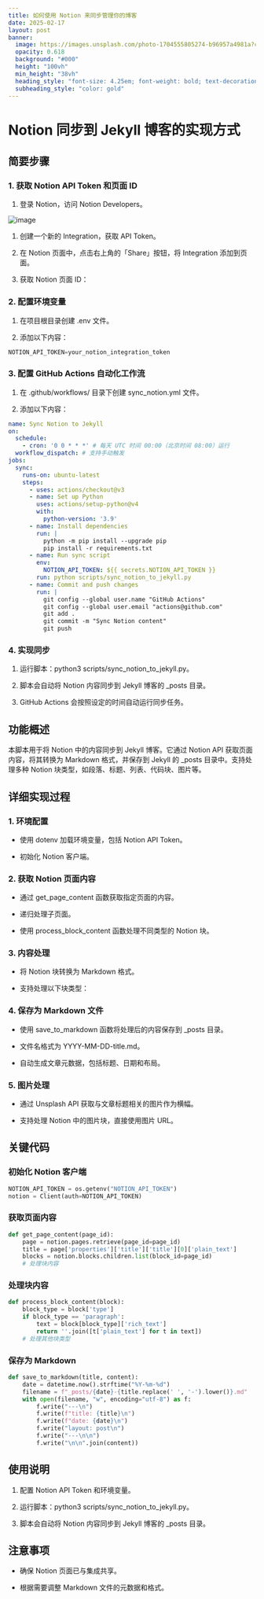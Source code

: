 ```yaml
---
title: 如何使用 Notion 来同步管理你的博客
date: 2025-02-17
layout: post
banner:
  image: https://images.unsplash.com/photo-1704555805274-b96957a4981a?crop=entropy&cs=tinysrgb&fit=max&fm=jpg&ixid=M3w2OTIwMzJ8MHwxfHJhbmRvbXx8fHx8fHx8fDE3Mzk3NTU2NTd8&ixlib=rb-4.0.3&q=80&w=1080
  opacity: 0.618
  background: "#000"
  height: "100vh"
  min_height: "38vh"
  heading_style: "font-size: 4.25em; font-weight: bold; text-decoration: underline"
  subheading_style: "color: gold"
---
```


# Notion 同步到 Jekyll 博客的实现方式

## 简要步骤

### 1. 获取 Notion API Token 和页面 ID

1. 登录 Notion，访问 Notion Developers。

![image](https://prod-files-secure.s3.us-west-2.amazonaws.com/a7a0cc5a-89b9-4cda-8686-1fba0ca52f40/d19c1afe-dea5-4312-9333-786b0ba83054/image.png?X-Amz-Algorithm=AWS4-HMAC-SHA256&X-Amz-Content-Sha256=UNSIGNED-PAYLOAD&X-Amz-Credential=ASIAZI2LB466VOKGFONN%2F20250217%2Fus-west-2%2Fs3%2Faws4_request&X-Amz-Date=20250217T012737Z&X-Amz-Expires=3600&X-Amz-Security-Token=IQoJb3JpZ2luX2VjEEEaCXVzLXdlc3QtMiJHMEUCIQC2AcN%2BErgTfXkW%2B6hJYxY7sl6Z4%2FRtHyHeaTIMAgWoNgIgIxjHomitvv1JPSRhKqlBDKNGTvrMvNFNVRAvU1HlkfMq%2FwMIahAAGgw2Mzc0MjMxODM4MDUiDFHY6QsOl6fRRN2ptSrcA201yY9ygFHSuOZtI%2Fz6J23yPTh5VOl8NXqFydnvngqVTosFmGhLVCHvYHQVohfVimc5Ncs0WULn1WsnMrAFzFPvnRNDKpSQNSgMNiw5%2BVEhLQnBXAqodKurEPVBQot2RtkRYKDkyJcd3cgM%2FCwACWkJ%2FxLCbMINbhJHsjbGzHFRuUpOpLPAyJjxa%2BkEWtUq%2FdrkPfieUkq14Ez7hmQAHE9QU989Zv4p5MfuKlJsvjkPQkWYYvW%2FYTrBDbFe7BWE8v4sUDgJAvbp25G2JXcBTg6HJ%2Bn3%2FUGyqOJSQZe3QICwbIQQT7q%2FDMh3%2FyrTfs%2FIWSpNKjrru0Vg025NE%2BG8vQljnsSxe9PK4rm82rCObuV4ROmkkBG%2BHzs4IXvRUq7k3Erm%2FEDDnT96ujzlrGy4kfJHs7Ta73pzYtmbVoeR1MmTakptjK%2FxNWDdDp8mRiL59%2FzCWf%2BYsPKu%2BF59WLmD5YDRT1by7xyDzBuVPUeXSZyo8e1mXoWUGIi%2FESG7nnxkc%2FWKpJGh8KEq3ru267cagJgv4dXqgm6npcrWa1nTyiKucnFTYTe2mEu0hfazqpbJkm8DQFEDUCtdLgRKUPZBVQFYQuI1dJmsuMWqsPzfNdZvBPc4cHCiSB0HqFVCMPGbyr0GOqUBv%2FVSTVuk%2BYGLxFywTgvsD9D7bK7%2BiGd7O%2FBEWDT0iM70bfiQvLrmNLTb7bgWxYthwqIGtvyMPI0vwdhQ22%2FHakuALCZaGDn8NudF2S2vvJ%2BWYVk1bM4uUiN7%2FjkR10bO0YVW9POJ4YulmMtpwVPFpV%2Bdu2pOaCccUwUeFvf0j6EEXUasL1u8ezRoq7ZvHaSdZ1ceNc%2BCzOESjNarB%2FEgeBb0n%2BSx&X-Amz-Signature=6df581a0143f3c8ff7fc542af2302dbbaab8bd299033141036a1ef2b7a094d30&X-Amz-SignedHeaders=host&x-id=GetObject)

1. 创建一个新的 Integration，获取 API Token。

1. 在 Notion 页面中，点击右上角的「Share」按钮，将 Integration 添加到页面。

1. 获取 Notion 页面 ID：


### 2. 配置环境变量

1. 在项目根目录创建 .env 文件。

1. 添加以下内容：

```javascript
NOTION_API_TOKEN=your_notion_integration_token
```

### 3. 配置 GitHub Actions 自动化工作流

1. 在 .github/workflows/ 目录下创建 sync_notion.yml 文件。

1. 添加以下内容：

```yaml
name: Sync Notion to Jekyll
on:
  schedule:
    - cron: '0 0 * * *' # 每天 UTC 时间 00:00（北京时间 08:00）运行
  workflow_dispatch: # 支持手动触发
jobs:
  sync:
    runs-on: ubuntu-latest
    steps:
      - uses: actions/checkout@v3
      - name: Set up Python
        uses: actions/setup-python@v4
        with:
          python-version: '3.9'
      - name: Install dependencies
        run: |
          python -m pip install --upgrade pip
          pip install -r requirements.txt
      - name: Run sync script
        env:
          NOTION_API_TOKEN: ${{ secrets.NOTION_API_TOKEN }}
        run: python scripts/sync_notion_to_jekyll.py
      - name: Commit and push changes
        run: |
          git config --global user.name "GitHub Actions"
          git config --global user.email "actions@github.com"
          git add .
          git commit -m "Sync Notion content"
          git push
```

### 4. 实现同步

1. 运行脚本：python3 scripts/sync_notion_to_jekyll.py。

1. 脚本会自动将 Notion 内容同步到 Jekyll 博客的 _posts 目录。

1. GitHub Actions 会按照设定的时间自动运行同步任务。

## 功能概述

本脚本用于将 Notion 中的内容同步到 Jekyll 博客。它通过 Notion API 获取页面内容，将其转换为 Markdown 格式，并保存到 Jekyll 的 _posts 目录中。支持处理多种 Notion 块类型，如段落、标题、列表、代码块、图片等。

## 详细实现过程

### 1. 环境配置

- 使用 dotenv 加载环境变量，包括 Notion API Token。

- 初始化 Notion 客户端。

### 2. 获取 Notion 页面内容

- 通过 get_page_content 函数获取指定页面的内容。

- 递归处理子页面。

- 使用 process_block_content 函数处理不同类型的 Notion 块。

### 3. 内容处理

- 将 Notion 块转换为 Markdown 格式。

- 支持处理以下块类型：


### 4. 保存为 Markdown 文件

- 使用 save_to_markdown 函数将处理后的内容保存到 _posts 目录。

- 文件名格式为 YYYY-MM-DD-title.md。

- 自动生成文章元数据，包括标题、日期和布局。

### 5. 图片处理

- 通过 Unsplash API 获取与文章标题相关的图片作为横幅。

- 支持处理 Notion 中的图片块，直接使用图片 URL。

## 关键代码

### 初始化 Notion 客户端

```python
NOTION_API_TOKEN = os.getenv("NOTION_API_TOKEN")
notion = Client(auth=NOTION_API_TOKEN)
```

### 获取页面内容

```python
def get_page_content(page_id):
    page = notion.pages.retrieve(page_id=page_id)
    title = page['properties']['title']['title'][0]['plain_text']
    blocks = notion.blocks.children.list(block_id=page_id)
    # 处理块内容
```

### 处理块内容

```python
def process_block_content(block):
    block_type = block['type']
    if block_type == 'paragraph':
        text = block[block_type]['rich_text']
        return ''.join([t['plain_text'] for t in text])
    # 处理其他块类型
```

### 保存为 Markdown

```python
def save_to_markdown(title, content):
    date = datetime.now().strftime("%Y-%m-%d")
    filename = f"_posts/{date}-{title.replace(' ', '-').lower()}.md"
    with open(filename, "w", encoding="utf-8") as f:
        f.write("---\n")
        f.write(f"title: {title}\n")
        f.write(f"date: {date}\n")
        f.write("layout: post\n")
        f.write("---\n\n")
        f.write("\n\n".join(content))
```

## 使用说明

1. 配置 Notion API Token 和环境变量。

1. 运行脚本：python3 scripts/sync_notion_to_jekyll.py。

1. 脚本会自动将 Notion 内容同步到 Jekyll 博客的 _posts 目录。

## 注意事项

- 确保 Notion 页面已与集成共享。

- 根据需要调整 Markdown 文件的元数据和格式。